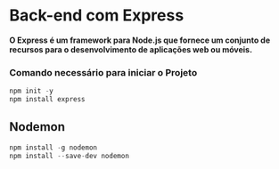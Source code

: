 # Back-end com Express

**O Express é um framework para Node.js que fornece um conjunto de recursos para o desenvolvimento de aplicações web ou móveis.**

### Comando necessário para iniciar o Projeto

```js
npm init -y
npm install express
```



## Nodemon

```js
npm install -g nodemon
npm install --save-dev nodemon
```

